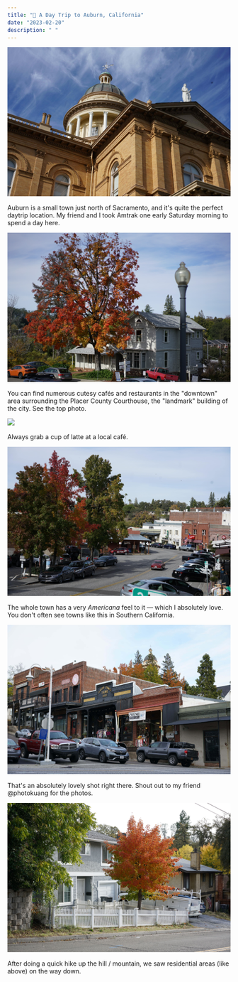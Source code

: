 ```yaml
---
title: "📍 A Day Trip to Auburn, California"
date: "2023-02-20"
description: " "
---
```


![](building.jpg)

Auburn is a small town just north of Sacramento, and it's quite the perfect daytrip location. My friend and I took Amtrak one early Saturday morning to spend a day here.

![](auburn-min.jpg)

You can find numerous cutesy cafés and restaurants in the "downtown" area surrounding the Placer County Courthouse, the "landmark" building of the city. See the top photo.

![](latte.jpg)

Always grab a cup of latte at a local café.

![](auburn-two.jpg)

The whole town has a very <i>Americana</i> feel to it — which I absolutely love. You don't often see towns like this in Southern California. 

![](downtown.jpg)

That's an absolutely lovely shot right there. Shout out to my friend @photokuang for the photos.

![](residential.jpg)

After doing a quick hike up the hill / mountain, we saw residential areas (like above) on the way down. 